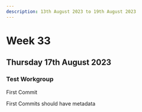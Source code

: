 ```yaml
---
description: 13th August 2023 to 19th August 2023
---
```


# Week 33

## Thursday 17th August 2023

### Test Workgroup

First Commit

First Commits should have metadata